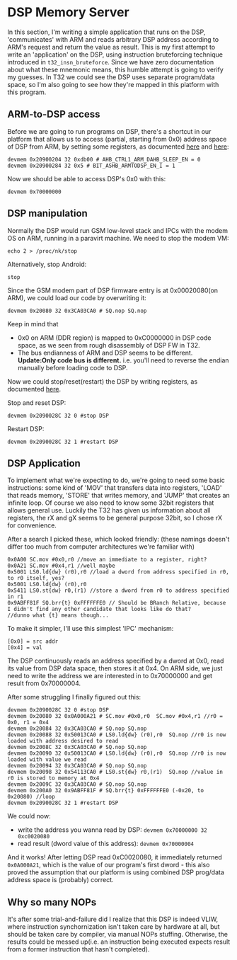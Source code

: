 # DSP Memory Server

In this section, I'm writing a simple application that runs on the DSP, 'communicates' with ARM and reads arbitrary DSP address according to ARM's request and return the value as result. This is my first attempt to write an 'application' on the DSP, using instruction bruteforcing technique introduced in `t32_insn_bruteforce`. Since we have zero documentation about what these mnemonic means, this humble attempt is going to verify my guesses. In T32 we could see the DSP uses separate program/data space, so I'm also going to see how they're mapped in this platform with this program.

## ARM-to-DSP access
Before we are going to run programs on DSP, there's a shortcut in our platform that allows us to access (partial, starting from 0x0) address space of DSP from ARM, by setting some registers, as documented [here](https://github.com/fxsheep/sprd-kernel-kyletd/blob/36b969d0fd0fcbd02fbc3b81a140b120f1a347e2/arch/arm/mach-sc8810/include/mach/globalregs.h#L502) and [here](https://github.com/fxsheep/sprd-kernel-kyletd/blob/36b969d0fd0fcbd02fbc3b81a140b120f1a347e2/arch/arm/mach-sc8810/include/mach/globalregs.h#L249):
```
devmem 0x20900204 32 0xdb00 # AHB_CTRL1_ARM_DAHB_SLEEP_EN = 0
devmem 0x20900284 32 0x5 # BIT_ASHB_ARMTODSP_EN_I = 1
```
Now we should be able to access DSP's 0x0 with this:
```
devmem 0x70000000
```

## DSP manipulation
Normally the DSP would run GSM low-level stack and IPCs with the modem OS on ARM, running in a paravirt machine. We need to stop the modem VM:
```
echo 2 > /proc/nk/stop
```
Alternatively, stop Android:
```
stop
```
Since the GSM modem part of DSP firmware entry is at 0x00020080(on ARM), we could load our code by overwriting it:
```
devmem 0x20080 32 0x3CA03CA0 # SQ.nop SQ.nop
```
Keep in mind that
 - 0x0 on ARM (DDR region) is mapped to 0xC0000000 in DSP code space, as we seen from rough disassembly of DSP FW in T32.
 - The bus endianness of ARM and DSP seems to be different. **Update:Only code bus is different.** i.e. you'll need to reverse the endian manually before loading code to DSP.

Now we could stop/reset(restart) the DSP by writing registers, as documented [here](https://github.com/fxsheep/sprd-kernel-kyletd/blob/36b969d0fd0fcbd02fbc3b81a140b120f1a347e2/arch/arm/mach-sc8810/include/mach/globalregs.h#L212).

Stop and reset DSP:
```
devmem 0x2090028C 32 0 #stop DSP
```
Restart DSP:
```
devmem 0x2090028C 32 1 #restart DSP
```

## DSP Application
To implement what we're expecting to do, we're going to need some basic instructions: some kind of 'MOV' that transfers data into registers, 'LOAD' that reads memory, 'STORE' that writes memory, and 'JUMP' that creates an infinite loop. Of course we also need to know some 32bit registers that allows general use. Luckily the T32 has given us information about all registers, the rX and gX seems to be general purpose 32bit, so I chose rX for convenience.

After a search I picked these, which looked friendly: (these namings doesn't differ too much from computer architectures we're familiar with)
```
0x0A00 SC.mov #0x0,r0 //move an immediate to a register, right?
0x0A21 SC.mov #0x4,r1 //well maybe
0x5001 LS0.ld{dw} (r0),r0 //load a dword from address specified in r0, to r0 itself, yes?
0x5001 LS0.ld{dw} (r0),r0
0x5411 LS0.st{dw} r0,(r1) //store a dword from r0 to address specified in r1
0x9ABFF81F SQ.brr{t} 0xFFFFFFE0 // Should be BRanch Relative, because I didn't find any other candidate that looks like do that?
//dunno what {t} means though...
```

To make it simpler, I'll use this simplest 'IPC' mechanism:
```
[0x0] = src addr
[0x4] = val
```
The DSP continuously reads an address specified by a dword at 0x0, read its value from DSP data space, then stores it at 0x4. On ARM side, we just need to write the address we are interested in to 0x70000000 and get result from 0x70000004.

After some struggling I finally figured out this:
```
devmem 0x2090028C 32 0 #stop DSP
devmem 0x20080 32 0x0A000A21 # SC.mov #0x0,r0  SC.mov #0x4,r1 //r0 = 0x0, r1 = 0x4
devmem 0x20084 32 0x3CA03CA0 # SQ.nop SQ.nop
devmem 0x20088 32 0x50013CA0 # LS0.ld{dw} (r0),r0  SQ.nop //r0 is now loaded with address desired to read
devmem 0x2008C 32 0x3CA03CA0 # SQ.nop SQ.nop
devmem 0x20090 32 0x50013CA0 # LS0.ld{dw} (r0),r0  SQ.nop //r0 is now loaded with value we read
devmem 0x20094 32 0x3CA03CA0 # SQ.nop SQ.nop
devmem 0x20098 32 0x54113CA0 # LS0.st{dw} r0,(r1)  SQ.nop //value in r0 is stored to memory at 0x4
devmem 0x2009C 32 0x3CA03CA0 # SQ.nop SQ.nop
devmem 0x200A0 32 0x9ABFF81F # SQ.brr{t} 0xFFFFFFE0 (-0x20, to 0x20080) //loop
devmem 0x2090028C 32 1 #restart DSP
```

We could now:
 - write the address you wanna read by DSP: `devmem 0x70000000 32 0xc0020080`
 - read result (dword value of this address): `devmem 0x70000004`

And it works! After letting DSP read 0xC0020080, it immediately returned `0x0A000A21`, which is the value of our program's first dword - this also proved the assumption that our platform is using combined DSP prog/data address space is (probably) correct.

## Why so many NOPs
It's after some trial-and-failure did I realize that this DSP is indeed VLIW, where instruction synchornization isn't taken care by hardware at all, but should be taken care by compiler, via manual NOPs stuffing. Otherwise, the results could be messed up(i.e. an instruction being executed expects result from a former instruction that hasn't completed).
